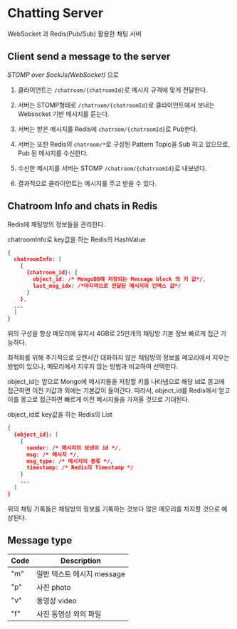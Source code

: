 # Chatting Server

WebSocket 과 Redis(Pub/Sub) 활용한 채팅 서버



## Client send a message to the server

*STOMP over SockJs(WebSocket)* 으로 

1. 클라이언트는 `/chatroom/{chatroomId}`로 메시지 규격에 맞게 전달한다.

2. 서버는 STOMP형태로  `/chatroom/{chatroomId}`로 클라이언트에서 보내는 Websocket 기반 메시지를 듣는다.

3. 서버는 받은 메시지를 Redis에 `chatroom/{chatroomId}`로 Pub한다.

4. 서버는 또한 Redis의 `chatroom/*`로 구성된 Pattern Topic을 Sub 하고 있으므로, Pub 된 메시지를 수신한다.

5. 수신한 메시지를 서버는 STOMP `/chatroom/{chatroomId}`로 내보낸다.   

6. 결과적으로 클라이언트는 메시지를 주고 받을 수 있다.


## Chatroom Info and chats in Redis

Redis에 채팅방의 정보들을 관리한다.


chatroomInfo로 key값을 하는 Redis의 HashValue
```json
{
  chatroomInfo: [
    {
      {chatroom_id}: {
        object_id: /* MongoDB에 저장되는 Message block 의 키 값*/,
        last_msg_idx: /*마지막으로 전달된 메시지의 인덱스 값*/
      }
    },
  ...
  ]
}
```
위의 구성을 항상 메모리에 유지시 4GB로 25만개의 채팅방 기본 정보 빠르게 접근 가능하다.

최적화를 위해 주기적으로 오랜시간 대화하지 않은 채팅방의 정보를 메모리에서 지우는 방법이 있으나,
메모리에서 지우지 않는 방법과 비교하여 선택한다.

object_id는 앞으로 Mongo에 메시지들을 저장할 키를 나타냄으로 
해당 id로 몽고에 접근하면 이전 키값과 외에는 기본값이 들어간다.
따라서, object_id를 Redis에서 얻고 이를 몽고로 접근하면 
빠르게 이전 메시지들을 가져올 것으로 기대된다.


object_id로 key값을 하는 Redis의 List
```json
{
  {object_id}: [
    {
      sender: /* 메시지의 보낸이 id */,
      msg: /* 메시지 */,
      msg_type: /* 메시지의 종류 */,
      timestamp: /* Redis의 Timestamp */   
    }
    ...
  ]
}
```
위의 채팅 기록들은 채팅방의 정보를 기록하는 것보다 많은 메모리를 차지할 것으로 예상된다.


## Message type

| Code | Description |
| --- | ------------ |
| "m" | 일반 텍스트 메시지 message |
| "p" | 사진 photo |
| "v" | 동영상 video |
| "f" | 사진 동영상 외의 파일 |

